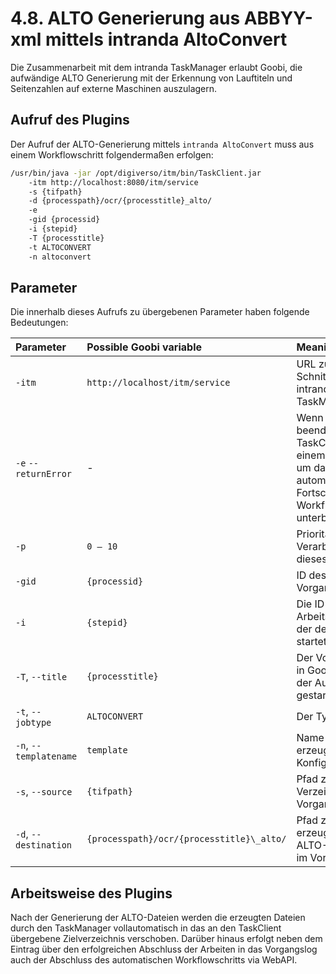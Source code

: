 # 4.8. ALTO Generierung aus ABBYY-xml mittels intranda AltoConvert

Die Zusammenarbeit mit dem intranda TaskManager erlaubt Goobi, die aufwändige ALTO Generierung mit der Erkennung von Lauftiteln und Seitenzahlen auf externe Maschinen auszulagern.

## Aufruf des Plugins

Der Aufruf der ALTO-Generierung mittels `intranda AltoConvert` muss aus einem Workflowschritt folgendermaßen erfolgen:

```bash
/usr/bin/java -jar /opt/digiverso/itm/bin/TaskClient.jar 
    -itm http://localhost:8080/itm/service 
    -s {tifpath} 
    -d {processpath}/ocr/{processtitle}_alto/ 
    -e 
    -gid {processid} 
    -i {stepid} 
    -T {processtitle} 
    -t ALTOCONVERT 
    -n altoconvert
```

## Parameter

Die innerhalb dieses Aufrufs zu übergebenen Parameter haben folgende Bedeutungen:

| Parameter | Possible Goobi variable | Meaning |
| :--- | :--- | :--- |
| `-itm` | `http://localhost/itm/service` | URL zur Schnittstelle des intranda TaskManagers |
| `-e` `--returnError` | - | Wenn angegeben, beendet sich der TaskClient mit einem Fehlercode, um das automatische Fortschreiten im Workflow zu unterbinden |
| `-p` | `0 – 10` | Priorität zur Verarbeitung dieses Jobs |
| `-gid` | `{processid}` | ID des Goobi-Vorgangs |
| `-i` | `{stepid}` | Die ID des Arbeitsschrittes, der den Aufruf startet |
| `-T`, `--title` | `{processtitle}` | Der Vorgangstitel in Goobi, für den der Aufruf gestartet wird |
| `-t`, `--jobtype` | `ALTOCONVERT` | Der Typ des Jobs |
| `-n`, `--templatename` | `template` | Name der zuvor erzeugten Konfigurationsdatei |
| `-s`, `--source` | `{tifpath}` | Pfad zum tif-Verzeichnis des Vorgangs |
| `-d`, `--destination` | `{processpath}/ocr/{processtitle}\_alto/` | Pfad zum zu erzeugenden ALTO-Verzeichnis im Vorgang |

## Arbeitsweise des Plugins

Nach der Generierung der ALTO-Dateien werden die erzeugten Dateien durch den TaskManager vollautomatisch in das an den TaskClient übergebene Zielverzeichnis verschoben. Darüber hinaus erfolgt neben dem Eintrag über den erfolgreichen Abschluss der Arbeiten in das Vorgangslog auch der Abschluss des automatischen Workflowschritts via WebAPI.

